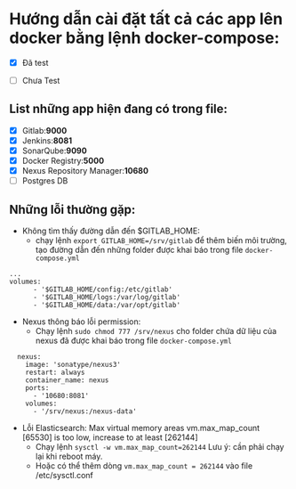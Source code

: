 # Hướng dẫn cài đặt tất cả các app lên docker bằng lệnh docker-compose:


- [x] Đã test
- [ ] Chưa Test


## List những app hiện đang có trong file:
- [x] Gitlab:**9000**
- [x] Jenkins:**8081**
- [x] SonarQube:**9090**
- [x] Docker Registry:**5000**
- [x] Nexus Repository Manager:**10680**
- [ ] Postgres DB

## Những lỗi thường gặp:
- Không tìm thấy đường dẫn đến $GITLAB_HOME:
  - chạy lệnh `export GITLAB_HOME=/srv/gitlab` để thêm biến môi trường, tạo đường dẫn đến những folder được khai báo trong file `docker-compose.yml`
```
...
volumes:
      - '$GITLAB_HOME/config:/etc/gitlab'
      - '$GITLAB_HOME/logs:/var/log/gitlab'
      - '$GITLAB_HOME/data:/var/opt/gitlab'
```
      
- Nexus thông báo lỗi permission:
  - Chạy lệnh `sudo chmod 777 /srv/nexus` cho folder chứa dữ liệu của nexus đã được khai báo trong file ```docker-compose.yml```
```
  nexus:
    image: 'sonatype/nexus3'
    restart: always
    container_name: nexus
    ports:
      - '10680:8081'
    volumes:
      - '/srv/nexus:/nexus-data'
```

- Lỗi Elasticsearch: Max virtual memory areas vm.max_map_count [65530] is too low, increase to at least [262144]
  - Chạy lệnh  `sysctl -w vm.max_map_count=262144`
  Lưu ý: cần phải chạy lại khi reboot máy.
  - Hoặc có thể thêm dòng `vm.max_map_count = 262144` vào file /etc/sysctl.conf
